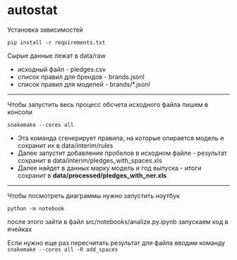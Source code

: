 # autostat

Установка зависимостей
```
pip install -r requirements.txt
```

Сырые данные лежат в data/raw
- исходный файл - pledges.csv
- список правил для брендов - brands.jsonl
- список правил для моделей - brands/*.jsonl

----
Чтобы запустить весь процесс обсчета исходного файла пишем в консоли
```
snakemake --cores all
```
- Эта команда сгенерирует правила, на которые опирается модель и сохранит их в data/interim/rules
- Далее запустит добавление пробелов в исходном файле - результат сохранит в data/interim/pledges_with_spaces.xls
- Далее найдет в данных марку модель и год выпуска - итоги сохранит в **data/processed/pledges_with_ner.xls**

----
Чтобы посмотреть диаграммы нужно запустить ноутбук
```
python -m notebook
```
после этого зайти в файл src/notebooks/analize.py.ipynb
запускаем код в ячейках

Если нужно еще раз пересчитать результат для файла вводим команду `snakemake --cores all -R add_spaces`

